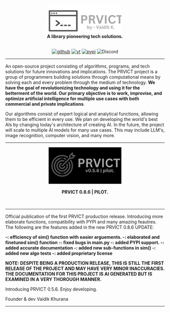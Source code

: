 <p align="center" style="margin-bottom: 0;"><img src="https://github.com/VaidikKhurana/prvict/blob/master/src/prvict/assets/icons/prvict-logo-sideways.png" width="230" alt="Prvict Logo"></p>
<div align="center" style="margin-top: 0;">

<div align="center">
<b>A library pioneering tech solutions.</b>
</div>
<br>

[![github](https://img.shields.io/badge/-grey?logo=github)](https://github.com/VaidikKhurana/prvict)
[![yt](https://img.shields.io/badge/-grey?logo=youtube)](https://www.youtube.com/@VaidikKhurana)
[![pypi](https://img.shields.io/badge/-grey?logo=python&logoColor=white)](https://pypi.org/project/prvict/)
![Discord](https://img.shields.io/badge/-grey?logo=discord&logoColor=white)

</div>

***
An open-source project consisting of algorithms, programs, and tech solutions for future innovations and implications. The PRVICT project is a group of programmers building solutions through computational means by solving each and every problem through the medium of technology. **We have the goal of revolutionizing technology and using it for the betterment of the world. Our primary objective is to work, improvise, and optimize artificial intelligence for multiple use cases with both commercial and private implications**.

Our algorithms consist of expert logical and analytical functions, allowing them to be efficient in every use. We plan on developing the world's best AIs by changing today's architecture of creating AI. In the future, the project will scale to multiple AI models for many use cases. This may include LLM's, image recognition, computer vision, and many more.





***

<p align="center" style="margin-bottom: 0;"><img src="https://github.com/VaidikKhurana/prvict/blob/master/src/prvict/assets/icons/prvict_logo_pilot.png" width="230" alt="Prvict Logo"></p>
<div align="center" style="margin-top: 0;">

<b>PRVICT 0.8.6 | PILOT.</b>
</div>
<br>

</div>

***
Official publication of the first PRVICT production release. Introducing more elaborate functions,  compatibility with PYPI and many amazing feautres. The following are the features added in the new PRVICT 0.8.6 UPDATE:

**-: efficiency of sim() function with easier arguements.
-: elaborated and finetuned sim() function
-: fixed bugs in main.py
-: added PYPI support.
-: added accurate documentation
-: added new sub-functions in sim() 
-: added new algo tests
-: added proprietary license**

**NOTE: DESPITE BEING A PRODUCTION RELEASE, THIS IS STILL THE FIRST RELEASE OF THE PROJECT AND MAY HAVE VERY MINOR INACCURACIES. THE DOCUMENTATION FOR THIS PROJECT IS AI GENERATED BUT IS EXAMINED IN A VERY THOROUGH MANNER.** 

Introducing PRVICT 0.5.6.
Enjoy developing.

Founder & dev
Vaidik Khurana

***